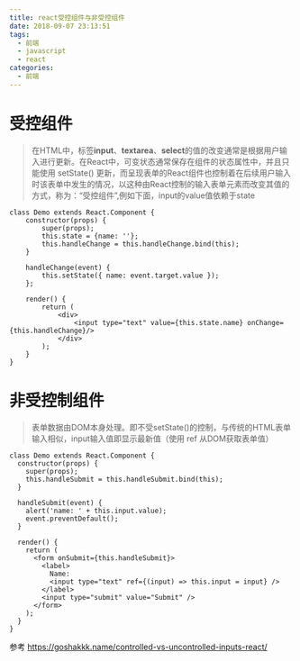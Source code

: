 ```yaml
---
title: react受控组件与非受控组件
date: 2018-09-07 23:13:51
tags: 
  - 前端
  - javascript
  - react
categories:
  - 前端 
---
```


# 受控组件
 >在HTML中，标签**input**、**textarea**、**select**的值的改变通常是根据用户输入进行更新。在React中，可变状态通常保存在组件的状态属性中，并且只能使用 setState() 更新，而呈现表单的React组件也控制着在后续用户输入时该表单中发生的情况，以这种由React控制的输入表单元素而改变其值的方式，称为：“受控组件”,例如下面，input的value值依赖于state
```
class Demo extends React.Component {
    constructor(props) {
        super(props);
        this.state = {name: ''};
        this.handleChange = this.handleChange.bind(this);
    }

    handleChange(event) {
        this.setState({ name: event.target.value });
    };

    render() {
        return (
            <div>
                <input type="text" value={this.state.name} onChange={this.handleChange}/>
            </div>
        );
    }
}
```
# 非受控制组件
> 表单数据由DOM本身处理。即不受setState()的控制，与传统的HTML表单输入相似，input输入值即显示最新值（使用 ref 从DOM获取表单值）
```
class Demo extends React.Component {
  constructor(props) {
    super(props);
    this.handleSubmit = this.handleSubmit.bind(this);
  }

  handleSubmit(event) {
    alert('name: ' + this.input.value);
    event.preventDefault();
  }

  render() {
    return (
      <form onSubmit={this.handleSubmit}>
        <label>
          Name:
          <input type="text" ref={(input) => this.input = input} />
        </label>
        <input type="submit" value="Submit" />
      </form>
    );
  }
}
```

参考 https://goshakkk.name/controlled-vs-uncontrolled-inputs-react/
